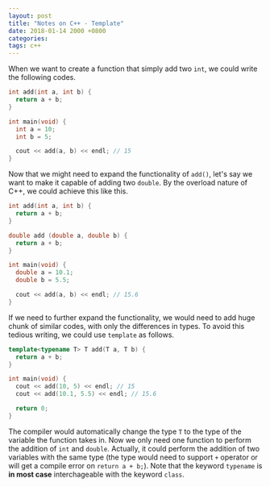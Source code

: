 ```yaml
---
layout: post
title: "Notes on C++ - Template"
date: 2018-01-14 2000 +0800
categories:
tags: c++
---
```


When we want to create a function that simply add two ```int```, we could write the following codes.

``` c++
int add(int a, int b) {
  return a + b;
}

int main(void) {
  int a = 10;
  int b = 5;

  cout << add(a, b) << endl; // 15
}
```

Now that we might need to expand the functionality of ```add()```, let's say we want to make it capable of adding two ```double```. By the overload nature of C++, we could achieve this like this.

``` c++
int add(int a, int b) {
  return a + b;
}

double add (double a, double b) {
  return a + b;
}

int main(void) {
  double a = 10.1;
  double b = 5.5;

  cout << add(a, b) << endl; // 15.6
}
```

If we need to further expand the functionality, we would need to add huge chunk of similar codes, with only the differences in types. To avoid this tedious writing, we could use ```template``` as follows.

``` c++
template<typename T> T add(T a, T b) {
  return a + b;
}

int main(void) {
  cout << add(10, 5) << endl; // 15
  cout << add(10.1, 5.5) << endl; // 15.6

  return 0;
}
```

The compiler would automatically change the type ```T``` to the type of the variable the function takes in. Now we only need one function to perform the addition of ```int``` and ```double```. Actually, it could perform the addition of two variables with the same type (the type would need to support ```+``` operator or will get a compile error on ```return a + b;```). Note that the keyword ```typename``` is **in most case** interchageable with the keyword ```class```.
